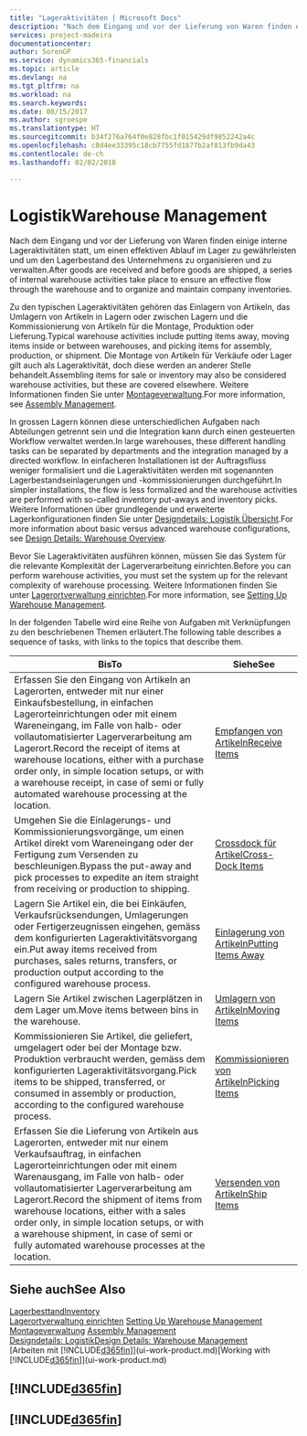 ```yaml
---
title: "Lageraktivitäten | Microsoft Docs"
description: "Nach dem Eingang und vor der Lieferung von Waren finden einige interne Lageraktivitäten statt, um einen effektiven Ablauf im Lager zu gewährleisten und um den Lagerbestand des Unternehmens zu organisieren und zu verwalten."
services: project-madeira
documentationcenter: 
author: SorenGP
ms.service: dynamics365-financials
ms.topic: article
ms.devlang: na
ms.tgt_pltfrm: na
ms.workload: na
ms.search.keywords: 
ms.date: 08/15/2017
ms.author: sgroespe
ms.translationtype: HT
ms.sourcegitcommit: b34f276a764f0e828fbc1f015429df9852242a4c
ms.openlocfilehash: c8d4ee33395c18cb7755fd1877b2af813fb9da43
ms.contentlocale: de-ch
ms.lasthandoff: 02/02/2018

---
```

# <a name="warehouse-management"></a><span data-ttu-id="659df-103">Logistik</span><span class="sxs-lookup"><span data-stu-id="659df-103">Warehouse Management</span></span>
<span data-ttu-id="659df-104">Nach dem Eingang und vor der Lieferung von Waren finden einige interne Lageraktivitäten statt, um einen effektiven Ablauf im Lager zu gewährleisten und um den Lagerbestand des Unternehmens zu organisieren und zu verwalten.</span><span class="sxs-lookup"><span data-stu-id="659df-104">After goods are received and before goods are shipped, a series of internal warehouse activities take place to ensure an effective flow through the warehouse and to organize and maintain company inventories.</span></span>

<span data-ttu-id="659df-105">Zu den typischen Lageraktivitäten gehören das Einlagern von Artikeln, das Umlagern von Artikeln in Lagern oder zwischen Lagern und die Kommissionierung von Artikeln für die Montage, Produktion oder Lieferung.</span><span class="sxs-lookup"><span data-stu-id="659df-105">Typical warehouse activities include putting items away, moving items inside or between warehouses, and picking items for assembly, production, or shipment.</span></span> <span data-ttu-id="659df-106">Die Montage von Artikeln für Verkäufe oder Lager gilt auch als Lageraktivität, doch diese werden an anderer Stelle behandelt.</span><span class="sxs-lookup"><span data-stu-id="659df-106">Assembling items for sale or inventory may also be considered warehouse activities, but these are covered elsewhere.</span></span> <span data-ttu-id="659df-107">Weitere Informationen finden Sie unter [Montageverwaltung](assembly-assemble-items.md).</span><span class="sxs-lookup"><span data-stu-id="659df-107">For more information, see [Assembly Management](assembly-assemble-items.md).</span></span>  

<span data-ttu-id="659df-108">In grossen Lagern können diese unterschiedlichen Aufgaben nach Abteilungen getrennt sein und die Integration kann durch einen gesteuerten Workflow verwaltet werden.</span><span class="sxs-lookup"><span data-stu-id="659df-108">In large warehouses, these different handling tasks can be separated by departments and the integration managed by a directed workflow.</span></span> <span data-ttu-id="659df-109">In einfacheren Installationen ist der Auftragsfluss weniger formalisiert und die Lageraktivitäten werden mit sogenannten Lagerbestandseinlagerungen und -kommissionierungen durchgeführt.</span><span class="sxs-lookup"><span data-stu-id="659df-109">In simpler installations, the flow is less formalized and the warehouse activities are performed with so-called inventory put-aways and inventory picks.</span></span> <span data-ttu-id="659df-110">Weitere Informationen über grundlegende und erweiterte Lagerkonfigurationen finden Sie unter [Designdetails: Logistik Übersicht](design-details-warehouse-overview.md).</span><span class="sxs-lookup"><span data-stu-id="659df-110">For more information about basic versus advanced warehouse configurations, see [Design Details: Warehouse Overview](design-details-warehouse-overview.md).</span></span>

<span data-ttu-id="659df-111">Bevor Sie Lageraktivitäten ausführen können, müssen Sie das System für die relevante Komplexität der Lagerverarbeitung einrichten.</span><span class="sxs-lookup"><span data-stu-id="659df-111">Before you can perform warehouse activities, you must set the system up for the relevant complexity of warehouse processing.</span></span> <span data-ttu-id="659df-112">Weitere Informationen finden Sie unter [Lagerortverwaltung einrichten](warehouse-setup-warehouse.md).</span><span class="sxs-lookup"><span data-stu-id="659df-112">For more information, see [Setting Up Warehouse Management](warehouse-setup-warehouse.md).</span></span>

 <span data-ttu-id="659df-113">In der folgenden Tabelle wird eine Reihe von Aufgaben mit Verknüpfungen zu den beschriebenen Themen erläutert.</span><span class="sxs-lookup"><span data-stu-id="659df-113">The following table describes a sequence of tasks, with links to the topics that describe them.</span></span>   

|<span data-ttu-id="659df-114">**Bis**</span><span class="sxs-lookup"><span data-stu-id="659df-114">**To**</span></span>|<span data-ttu-id="659df-115">**Siehe**</span><span class="sxs-lookup"><span data-stu-id="659df-115">**See**</span></span>|  
|------------|-------------|  
|<span data-ttu-id="659df-116">Erfassen Sie den Eingang von Artikeln an Lagerorten, entweder mit nur einer Einkaufsbestellung, in einfachen Lagerorteinrichtungen oder mit einem Wareneingang, im Falle von halb- oder vollautomatisierter Lagerverarbeitung am Lagerort.</span><span class="sxs-lookup"><span data-stu-id="659df-116">Record the receipt of items at warehouse locations, either with a purchase order only, in simple location setups, or with a warehouse receipt, in case of semi or fully automated warehouse processing at the location.</span></span>|[<span data-ttu-id="659df-117">Empfangen von Artikeln</span><span class="sxs-lookup"><span data-stu-id="659df-117">Receive Items</span></span>](warehouse-how-receive-items.md)|
|<span data-ttu-id="659df-118">Umgehen Sie die Einlagerungs- und Kommissionierungsvorgänge, um einen Artikel direkt vom Wareneingang oder der Fertigung zum Versenden zu beschleunigen.</span><span class="sxs-lookup"><span data-stu-id="659df-118">Bypass the put-away and pick processes to expedite an item straight from receiving or production to shipping.</span></span>|[<span data-ttu-id="659df-119">Crossdock für Artikel</span><span class="sxs-lookup"><span data-stu-id="659df-119">Cross-Dock Items</span></span>](warehouse-how-to-cross-dock-items.md)|    
|<span data-ttu-id="659df-120">Lagern Sie Artikel ein, die bei Einkäufen, Verkaufsrücksendungen, Umlagerungen oder Fertigerzeugnissen eingehen, gemäss dem konfigurierten Lageraktivitätsvorgang ein.</span><span class="sxs-lookup"><span data-stu-id="659df-120">Put away items received from purchases, sales returns, transfers, or production output according to the configured warehouse process.</span></span>|[<span data-ttu-id="659df-121">Einlagerung von Artikeln</span><span class="sxs-lookup"><span data-stu-id="659df-121">Putting Items Away</span></span>](warehouse-put-away-items.md)|
|<span data-ttu-id="659df-122">Lagern Sie Artikel zwischen Lagerplätzen in dem Lager um.</span><span class="sxs-lookup"><span data-stu-id="659df-122">Move items between bins in the warehouse.</span></span>|[<span data-ttu-id="659df-123">Umlagern von Artikeln</span><span class="sxs-lookup"><span data-stu-id="659df-123">Moving Items</span></span>](warehouse-move-items.md)|
|<span data-ttu-id="659df-124">Kommissionieren Sie Artikel, die geliefert, umgelagert oder bei der Montage bzw. Produktion verbraucht werden, gemäss dem konfigurierten Lageraktivitätsvorgang.</span><span class="sxs-lookup"><span data-stu-id="659df-124">Pick items to be shipped, transferred, or consumed in assembly or production, according to the configured warehouse process.</span></span>|[<span data-ttu-id="659df-125">Kommissionieren von Artikeln</span><span class="sxs-lookup"><span data-stu-id="659df-125">Picking Items</span></span>](warehouse-pick-items.md)|
|<span data-ttu-id="659df-126">Erfassen Sie die Lieferung von Artikeln aus Lagerorten, entweder mit nur einem Verkaufsauftrag, in einfachen Lagerorteinrichtungen oder mit einem Warenausgang, im Falle von halb- oder vollautomatisierter Lagerverarbeitung am Lagerort.</span><span class="sxs-lookup"><span data-stu-id="659df-126">Record the shipment of items from warehouse locations, either with a sales order only, in simple location setups, or with a warehouse shipment, in case of semi or fully automated warehouse processes at the location.</span></span>|[<span data-ttu-id="659df-127">Versenden von Artikeln</span><span class="sxs-lookup"><span data-stu-id="659df-127">Ship Items</span></span>](warehouse-how-ship-items.md)|  

## <a name="see-also"></a><span data-ttu-id="659df-128">Siehe auch</span><span class="sxs-lookup"><span data-stu-id="659df-128">See Also</span></span>  
[<span data-ttu-id="659df-129">Lagerbesttand</span><span class="sxs-lookup"><span data-stu-id="659df-129">Inventory</span></span>](inventory-manage-inventory.md)  
<span data-ttu-id="659df-130">[Lagerortverwaltung einrichten](warehouse-setup-warehouse.md)   </span><span class="sxs-lookup"><span data-stu-id="659df-130">[Setting Up Warehouse Management](warehouse-setup-warehouse.md)   </span></span>  
<span data-ttu-id="659df-131">[Montageverwaltung](assembly-assemble-items.md)  </span><span class="sxs-lookup"><span data-stu-id="659df-131">[Assembly Management](assembly-assemble-items.md)  </span></span>  
[<span data-ttu-id="659df-132">Designdetails: Logistik</span><span class="sxs-lookup"><span data-stu-id="659df-132">Design Details: Warehouse Management</span></span>](design-details-warehouse-management.md)  
<span data-ttu-id="659df-133">[Arbeiten mit [!INCLUDE[d365fin](includes/d365fin_md.md)]](ui-work-product.md)</span><span class="sxs-lookup"><span data-stu-id="659df-133">[Working with [!INCLUDE[d365fin](includes/d365fin_md.md)]](ui-work-product.md)</span></span>  

## [!INCLUDE[d365fin](includes/free_trial_md.md)]  
## [!INCLUDE[d365fin](includes/training_link_md.md)]

